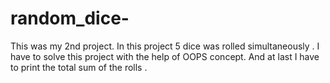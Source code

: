 # random_dice-

This was my 2nd project.
In this project 5 dice was rolled simultaneously . 
I have to solve this project with the help of OOPS concept.
And at last I have to print the total sum of the rolls . 



